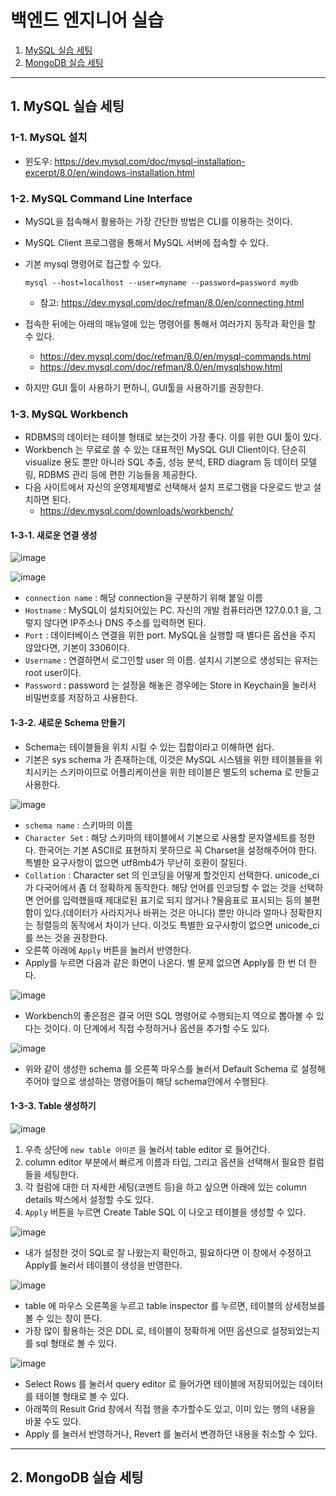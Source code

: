 # 백엔드 엔지니어 실습

1. [MySQL 실습 세팅](#1-mysql-실습-세팅)
2. [MongoDB 실습 세팅](#2-mongodb-실습-세팅)

---

## 1. MySQL 실습 세팅

### 1-1. MySQL 설치
- 윈도우: https://dev.mysql.com/doc/mysql-installation-excerpt/8.0/en/windows-installation.html

### 1-2. MySQL Command Line Interface
- MySQL을 접속해서 활용하는 가장 간단한 방법은 CLI를 이용하는 것이다.
- MySQL Client 프로그램을 통해서 MySQL 서버에 접속할 수 있다.
- 기본 mysql 명령어로 접근할 수 있다.

    ```Linux
    mysql --host=localhost --user=myname --password=password mydb
    ```
    - 참고: https://dev.mysql.com/doc/refman/8.0/en/connecting.html

- 접속한 뒤에는 아래의 매뉴얼에 있는 명령어를 통해서 여러가지 동작과 확인을 할 수 있다.
    - https://dev.mysql.com/doc/refman/8.0/en/mysql-commands.html
    - https://dev.mysql.com/doc/refman/8.0/en/mysqlshow.html
- 하지만 GUI 툴이 사용하기 편하니, GUI툴을 사용하기를 권장한다.

### 1-3. MySQL Workbench
- RDBMS의 데이터는 테이블 형태로 보는것이 가장 좋다. 이를 위한 GUI 툴이 있다.
- Workbench 는 무료로 쓸 수 있는 대표적인 MySQL GUI Client이다. 단순히 visualize 용도 뿐만 아니라 SQL 추출, 성능 분석, ERD diagram 등 데이터 모델링, RDBMS 관리 등에 편한 기능들을 제공한다.
- 다음 사이트에서 자신의 운영체제별로 선택해서 설치 프로그램을 다운로드 받고 설치하면 된다.
    - https://dev.mysql.com/downloads/workbench/

#### 1-3-1. 새로운 연결 생성

![image](https://user-images.githubusercontent.com/92377162/235344839-7a4b6343-c09c-4b74-afdf-4438601380aa.png)

![image](https://user-images.githubusercontent.com/92377162/235344905-f9a31c94-be41-41d9-958a-62fbaff17af3.png)

- `connection name` : 해당 connection을 구분하기 위해 붙일 이름
- `Hostname` : MySQL이 설치되어있는 PC. 자신의 개발 컴퓨터라면 127.0.0.1 을, 그렇지 않다면 IP주소나 DNS 주소를 입력하면 된다.
- `Port` : 데이터베이스 연결을 위한 port. MySQL을 실행할 때 별다른 옵션을 주지 않았다면, 기본이 3306이다.
- `Username` : 연결하면서 로그인할 user 의 이름. 설치시 기본으로 생성되는 유저는 root user이다.
- `Password` : password 는 설정을 해놓은 경우에는 Store in Keychain을 눌러서 비밀번호를 저장하고 사용한다.

#### 1-3-2. 새로운 Schema 만들기
- Schema는 테이블들을 위치 시킬 수 있는 집합이라고 이해하면 쉽다.
- 기본은 sys schema 가 존재하는데, 이것은 MySQL 시스템을 위한 테이블들을 위치시키는 스키마이므로 어플리케이션을 위한 테이블은 별도의 schema 로 만들고 사용한다.

![image](https://user-images.githubusercontent.com/92377162/235345282-83f8ddf3-2b26-4949-a025-1717acc322b4.png)

- `schema name` : 스키마의 이름
- `Character Set` : 해당 스키마의 테이블에서 기본으로 사용할 문자열세트를 정한다. 한국어는 기본 ASCII로 표현하지 못하므로 꼭 Charset을 설정해주어야 한다. 특별한 요구사항이 없으면 utf8mb4가 무난히 호환이 잘된다.
- `Collation` : Character set 의 인코딩을 어떻게 할것인지 선택한다. unicode_ci 가 다국어에서 좀 더 정확하게 동작한다. 해당 언어를 인코딩할 수 없는 것을 선택하면 언어를 입력했을때 제대로된 표기로 되지 않거나 ?물음표로 표시되는 등의 불편함이 있다.(데이터가 사라지거나 바뀌는 것은 아니다) 뿐만 아니라 얼마나 정확한지는 정렬등의 동작에서 차이가 난다. 이것도 특별한 요구사항이 없으면 unicode_ci를 쓰는 것을 권장한다.
- 오른쪽 아래에 `Apply` 버튼을 눌러서 반영한다.
- Apply를 누르면 다음과 같은 화면이 나온다. 별 문제 없으면 Apply를 한 번 더 한다.

![image](https://user-images.githubusercontent.com/92377162/235345362-c08b20cf-ade8-489e-9d56-19fc2174743f.png)

- Workbench의 좋은점은 결국 어떤 SQL 명령어로 수행되는지 역으로 뽑아볼 수 있다는 것이다. 이 단계에서 직접 수정하거나 옵션을 추가할 수도 있다.

![image](https://user-images.githubusercontent.com/92377162/235345530-1427dc3f-591f-423e-9754-8a36fb126617.png)

- 위와 같이 생성한 schema 를 오른쪽 마우스를 눌러서 Default Schema 로 설정해주어야 앞으로 생성하는 명령어들이 해당 schema안에서 수행된다.

#### 1-3-3. Table 생성하기

![image](https://user-images.githubusercontent.com/92377162/235345745-70df997c-8b9e-497a-b2cb-317e958d5ee0.png)

1. 우측 상단에 `new table 아이콘` 을 눌러서 table editor 로 들어간다.
2. column editor 부분에서 빠르게 이름과 타입, 그리고 옵션을 선택해서 필요한 컬럼들을 세팅한다.
3. 각 컬럼에 대한 더 자세한 세팅(코멘트 등)을 하고 싶으면 아래에 있는 column details 박스에서 설정할 수도 있다.
4. `Apply` 버튼을 누르면 Create Table SQL 이 나오고 테이블을 생성할 수 있다.

![image](https://user-images.githubusercontent.com/92377162/235345772-1c4da8f2-420c-4d3a-b192-fc971fb9d5fb.png)

- 내가 설정한 것이 SQL로 잘 나왔는지 확인하고, 필요하다면 이 창에서 수정하고 Apply를 눌러서 테이블이 생성을 반영한다.

![image](https://user-images.githubusercontent.com/92377162/235345911-563d87f5-69b6-4a12-aa0d-62eb006acd65.png)

- table 에 마우스 오른쪽을 누르고 table inspector 를 누르면, 테이블의 상세정보를 볼 수 있는 창이 뜬다.
- 가장 많이 활용하는 것은 DDL 로, 테이블이 정확하게 어떤 옵션으로 설정되었는지를 sql 형태로 볼 수 있다.

![image](https://user-images.githubusercontent.com/92377162/235345951-1b7fa05f-29c1-4621-b03f-887cfb2a6fe3.png)

- Select Rows 를 눌러서 query editor 로 들어가면 테이블에 저장되어있는 데이터를 테이블 형태로 볼 수 있다.
- 아래쪽의 Result Grid 창에서 직접 행을 추가할수도 있고, 이미 있는 행의 내용을 바꿀 수도 있다.
- Apply 를 눌러서 반영하거나, Revert 를 눌러서 변경하던 내용을 취소할 수 있다.

---

## 2. MongoDB 실습 세팅